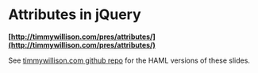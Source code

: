 Attributes in jQuery
=========================

**[http://timmywillison.com/pres/attributes/](http://timmywillison.com/pres/attributes/)**

See [timmywillison.com github repo](/timmywil/timmywillison.com/) for the HAML versions of these slides.